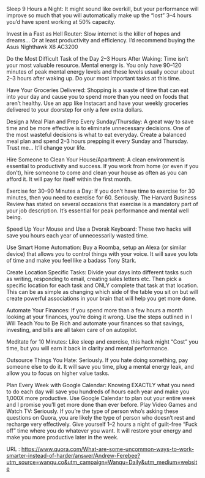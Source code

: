     
  Sleep 9 Hours a Night: It might sound like overkill, but your performance will improve so much that you will automatically make up the “lost” 3–4 hours you’d have spent working at 50% capacity.

Invest in a Fast as Hell Router: Slow internet is the killer of hopes and dreams… Or at least productivity and efficiency. I’d recommend buying the Asus Nighthawk X6 AC3200

Do the Most Difficult Task of the Day 2–3 Hours After Waking: Time isn’t your most valuable resource. Mental energy is. You only have 90–120 minutes of peak mental energy levels and these levels usually occur about 2–3 hours after waking up. Do your most important tasks at this time.

Have Your Groceries Delivered: Shopping is a waste of time that can eat into your day and cause you to spend more than you need on foods that aren’t healthy. Use an app like Instacart and have your weekly groceries delivered to your doorstep for only a few extra dollars.

Design a Meal Plan and Prep Every Sunday/Thursday: A great way to save time and be more effective is to eliminate unnecessary decisions. One of the most wasteful decisions is what to eat everyday. Create a balanced meal plan and spend 2–3 hours prepping it every Sunday and Thursday. Trust me… It’ll change your life.

Hire Someone to Clean Your House/Apartment: A clean environment is essential to productivity and success. If you work from home (or even if you don’t), hire someone to come and clean your house as often as you can afford it. It will pay for itself within the first month.

Exercise for 30–90 Minutes a Day: If you don’t have time to exercise for 30 minutes, then you need to exercise for 60. Seriously. The Harvard Business Review has stated on several occasions that exercise is a mandatory part of your job description. It’s essential for peak performance and mental well being.

Speed Up Your Mouse and Use a Dvorak Keyboard: These two hacks will save you hours each year of unnecessarily wasted time.

Use Smart Home Automation: Buy a Roomba, setup an Alexa (or similar device) that allows you to control things with your voice. It will save you lots of time and make you feel like a badass Tony Stark.

Create Location Specific Tasks: Divide your days into different tasks such as writing, responding to email, creating sales letters etc. Then pick a specific location for each task and ONLY complete that task at that location. This can be as simple as changing which side of the table you sit on but will create powerful associations in your brain that will help you get more done.

Automate Your Finances: If you spend more than a few hours a month looking at your finances, you’re doing it wrong. Use the steps outlined in I Will Teach You to Be Rich and automate your finances so that savings, investing, and bills are all taken care of on autopilot.

Meditate for 10 Minutes: Like sleep and exercise, this hack might “Cost” you time, but you will earn it back in clarity and mental performance.

Outsource Things You Hate: Seriously. If you hate doing something, pay someone else to do it. It will save you time, plug a mental energy leak, and allow you to focus on higher value tasks.

Plan Every Week with Google Calendar: Knowing EXACTLY what you need to do each day will save you hundreds of hours each year and make you 1,000X more productive. Use Google Calendar to plan out your entire week and I promise you’ll get more done than ever before.
Play Video Games and Watch TV: Seriously. If you’re the type of person who’s asking these questions on Quora, you are likely the type of person who doesn’t rest and recharge very effectively. Give yourself 1–2 hours a night of guilt-free “Fuck off” time where you do whatever you want. It will restore your energy and make you more productive later in the week.

  URL : https://www.quora.com/What-are-some-uncommon-ways-to-work-smarter-instead-of-harder/answer/Andrew-Ferebee?utm_source=wanqu.co&utm_campaign=Wanqu+Daily&utm_medium=website